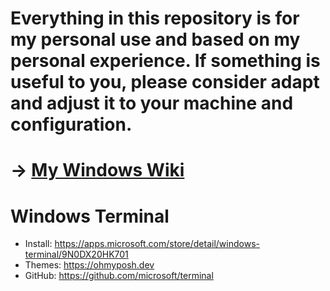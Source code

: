 #  Everything in this repository is for my personal use and based on my personal experience. If something is useful to you, please consider adapt and adjust it to your machine and configuration.

# -> [My Windows Wiki](https://github.com/G4NST3/Windows/wiki)


# Windows Terminal
- Install: https://apps.microsoft.com/store/detail/windows-terminal/9N0DX20HK701
- Themes: https://ohmyposh.dev
- GitHub: https://github.com/microsoft/terminal
